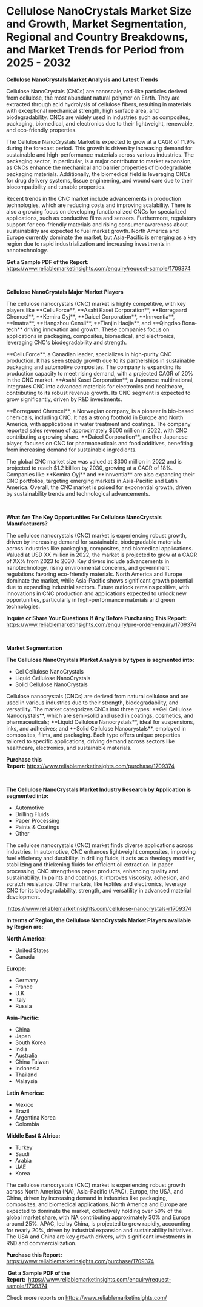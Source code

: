 <p><h1>Cellulose NanoCrystals Market Size and Growth, Market Segmentation, Regional and Country Breakdowns, and Market Trends for Period from 2025 -  2032</h1></p><p><strong>Cellulose NanoCrystals Market Analysis and Latest Trends</strong></p>
<p><p>Cellulose NanoCrystals (CNCs) are nanoscale, rod-like particles derived from cellulose, the most abundant natural polymer on Earth. They are extracted through acid hydrolysis of cellulose fibers, resulting in materials with exceptional mechanical strength, high surface area, and biodegradability. CNCs are widely used in industries such as composites, packaging, biomedical, and electronics due to their lightweight, renewable, and eco-friendly properties.</p><p>The Cellulose NanoCrystals Market is expected to grow at a CAGR of 11.9% during the forecast period. This growth is driven by increasing demand for sustainable and high-performance materials across various industries. The packaging sector, in particular, is a major contributor to market expansion, as CNCs enhance the mechanical and barrier properties of biodegradable packaging materials. Additionally, the biomedical field is leveraging CNCs for drug delivery systems, tissue engineering, and wound care due to their biocompatibility and tunable properties.</p><p>Recent trends in the CNC market include advancements in production technologies, which are reducing costs and improving scalability. There is also a growing focus on developing functionalized CNCs for specialized applications, such as conductive films and sensors. Furthermore, regulatory support for eco-friendly materials and rising consumer awareness about sustainability are expected to fuel market growth. North America and Europe currently dominate the market, but Asia-Pacific is emerging as a key region due to rapid industrialization and increasing investments in nanotechnology.</p></p>
<p><strong>Get a Sample PDF of the Report:&nbsp;</strong> <a href="https://www.reliablemarketinsights.com/enquiry/request-sample/1709374?utm_campaign=2138&utm_medium=2&utm_source=Github&utm_content=ia&utm_term=29012025&utm_id=cellulose-nanocrystals">https://www.reliablemarketinsights.com/enquiry/request-sample/1709374</a></p>
<p>&nbsp;</p>
<p><strong>Cellulose NanoCrystals Major Market Players</strong></p>
<p><p>The cellulose nanocrystals (CNC) market is highly competitive, with key players like **CelluForce**, **Asahi Kasei Corporation**, **Borregaard Chemcel**, **Kemira Oyj**, **Daicel Corporation**, **Innventia**, **Imatra**, **Hangzhou Censli**, **Tianjin Haojia**, and **Qingdao Bona-tech** driving innovation and growth. These companies focus on applications in packaging, composites, biomedical, and electronics, leveraging CNC's biodegradability and strength.</p><p>**CelluForce**, a Canadian leader, specializes in high-purity CNC production. It has seen steady growth due to its partnerships in sustainable packaging and automotive composites. The company is expanding its production capacity to meet rising demand, with a projected CAGR of 20% in the CNC market. **Asahi Kasei Corporation**, a Japanese multinational, integrates CNC into advanced materials for electronics and healthcare, contributing to its robust revenue growth. Its CNC segment is expected to grow significantly, driven by R&D investments.</p><p>**Borregaard Chemcel**, a Norwegian company, is a pioneer in bio-based chemicals, including CNC. It has a strong foothold in Europe and North America, with applications in water treatment and coatings. The company reported sales revenue of approximately $600 million in 2022, with CNC contributing a growing share. **Daicel Corporation**, another Japanese player, focuses on CNC for pharmaceuticals and food additives, benefiting from increasing demand for sustainable ingredients.</p><p>The global CNC market size was valued at $300 million in 2022 and is projected to reach $1.2 billion by 2030, growing at a CAGR of 18%. Companies like **Kemira Oyj** and **Innventia** are also expanding their CNC portfolios, targeting emerging markets in Asia-Pacific and Latin America. Overall, the CNC market is poised for exponential growth, driven by sustainability trends and technological advancements.</p></p>
<p>&nbsp;</p>
<p><strong>What Are The Key Opportunities For Cellulose NanoCrystals Manufacturers?</strong></p>
<p><p>The cellulose nanocrystals (CNC) market is experiencing robust growth, driven by increasing demand for sustainable, biodegradable materials across industries like packaging, composites, and biomedical applications. Valued at USD XX million in 2022, the market is projected to grow at a CAGR of XX% from 2023 to 2030. Key drivers include advancements in nanotechnology, rising environmental concerns, and government regulations favoring eco-friendly materials. North America and Europe dominate the market, while Asia-Pacific shows significant growth potential due to expanding industrial sectors. Future outlook remains positive, with innovations in CNC production and applications expected to unlock new opportunities, particularly in high-performance materials and green technologies.</p></p>
<p><strong>Inquire or Share Your Questions If Any Before Purchasing This Report:</strong> <a href="https://www.reliablemarketinsights.com/enquiry/pre-order-enquiry/1709374?utm_campaign=2138&utm_medium=2&utm_source=Github&utm_content=ia&utm_term=29012025&utm_id=cellulose-nanocrystals">https://www.reliablemarketinsights.com/enquiry/pre-order-enquiry/1709374</a></p>
<p>&nbsp;</p>
<p><strong>Market Segmentation</strong></p>
<p><strong>The Cellulose NanoCrystals Market Analysis by types is segmented into:</strong></p>
<p><ul><li>Gel Cellulose NanoCrystals</li><li>Liquid Cellulose NanoCrystals</li><li>Solid Cellulose NanoCrystals</li></ul></p>
<p><p>Cellulose nanocrystals (CNCs) are derived from natural cellulose and are used in various industries due to their strength, biodegradability, and versatility. The market categorizes CNCs into three types: **Gel Cellulose Nanocrystals**, which are semi-solid and used in coatings, cosmetics, and pharmaceuticals; **Liquid Cellulose Nanocrystals**, ideal for suspensions, inks, and adhesives; and **Solid Cellulose Nanocrystals**, employed in composites, films, and packaging. Each type offers unique properties tailored to specific applications, driving demand across sectors like healthcare, electronics, and sustainable materials.</p></p>
<p><strong>Purchase this Report:&nbsp;</strong><a href="https://www.reliablemarketinsights.com/purchase/1709374?utm_campaign=2138&utm_medium=2&utm_source=Github&utm_content=ia&utm_term=29012025&utm_id=cellulose-nanocrystals">https://www.reliablemarketinsights.com/purchase/1709374</a></p>
<p>&nbsp;</p>
<p><strong>The Cellulose NanoCrystals Market Industry Research by Application is segmented into:</strong></p>
<p><ul><li>Automotive</li><li>Drilling Fluids</li><li>Paper Processing</li><li>Paints & Coatings</li><li>Other</li></ul></p>
<p><p>The cellulose nanocrystals (CNC) market finds diverse applications across industries. In automotive, CNC enhances lightweight composites, improving fuel efficiency and durability. In drilling fluids, it acts as a rheology modifier, stabilizing and thickening fluids for efficient oil extraction. In paper processing, CNC strengthens paper products, enhancing quality and sustainability. In paints and coatings, it improves viscosity, adhesion, and scratch resistance. Other markets, like textiles and electronics, leverage CNC for its biodegradability, strength, and versatility in advanced material development.</p></p>
<p><a href="https://www.reliablemarketinsights.com/cellulose-nanocrystals-r1709374?utm_campaign=2138&utm_medium=2&utm_source=Github&utm_content=ia&utm_term=29012025&utm_id=cellulose-nanocrystals">&nbsp;https://www.reliablemarketinsights.com/cellulose-nanocrystals-r1709374</a></p>
<p><strong>In terms of Region, the Cellulose NanoCrystals Market Players available by Region are:</strong></p>
<p>
    <p> <strong> North America: </strong>
        <ul>
            <li>United States</li>
            <li>Canada</li>
        </ul>
        </p> 
    <p> <strong> Europe: </strong>
        <ul>
            <li>Germany</li>
            <li>France</li>
            <li>U.K.</li>
            <li>Italy</li>
            <li>Russia</li>
        </ul>
        </p> 
    <p> <strong> Asia-Pacific: </strong>
        <ul>
            <li>China</li>
            <li>Japan</li>
            <li>South Korea</li>
            <li>India</li>
            <li>Australia</li>
            <li>China Taiwan</li>
            <li>Indonesia</li>
            <li>Thailand</li>
            <li>Malaysia</li>
        </ul>
        </p> 
    <p> <strong> Latin America: </strong>
        <ul>
            <li>Mexico</li>
            <li>Brazil</li>
            <li>Argentina Korea</li>
            <li>Colombia</li>
        </ul>
        </p> 
    <p> <strong> Middle East & Africa: </strong>
        <ul>
            <li>Turkey</li>
            <li>Saudi</li>
            <li>Arabia</li>
            <li>UAE</li>
            <li>Korea</li>
        </ul>
    </p>
    </p>
<p><p>The cellulose nanocrystals (CNC) market is experiencing robust growth across North America (NA), Asia-Pacific (APAC), Europe, the USA, and China, driven by increasing demand in industries like packaging, composites, and biomedical applications. North America and Europe are expected to dominate the market, collectively holding over 50% of the global market share, with NA contributing approximately 30% and Europe around 25%. APAC, led by China, is projected to grow rapidly, accounting for nearly 20%, driven by industrial expansion and sustainability initiatives. The USA and China are key growth drivers, with significant investments in R&D and commercialization.</p></p>
<p><strong>Purchase this Report: </strong><a href="https://www.reliablemarketinsights.com/purchase/1709374?utm_campaign=2138&utm_medium=2&utm_source=Github&utm_content=ia&utm_term=29012025&utm_id=cellulose-nanocrystals">https://www.reliablemarketinsights.com/purchase/1709374</a></p>
<p>&nbsp;<strong>Get a Sample PDF of the Report:&nbsp;&nbsp;</strong><a href="https://www.reliablemarketinsights.com/enquiry/request-sample/1709374?utm_campaign=2138&utm_medium=2&utm_source=Github&utm_content=ia&utm_term=29012025&utm_id=cellulose-nanocrystals">https://www.reliablemarketinsights.com/enquiry/request-sample/1709374</a></p>
<p><strong></strong></p>
<p>Check more reports on <a href="https://www.reliablemarketinsights.com/?utm_campaign=2138&utm_medium=2&utm_source=Github&utm_content=ia&utm_term=29012025&utm_id=cellulose-nanocrystals">https://www.reliablemarketinsights.com/</a></p>